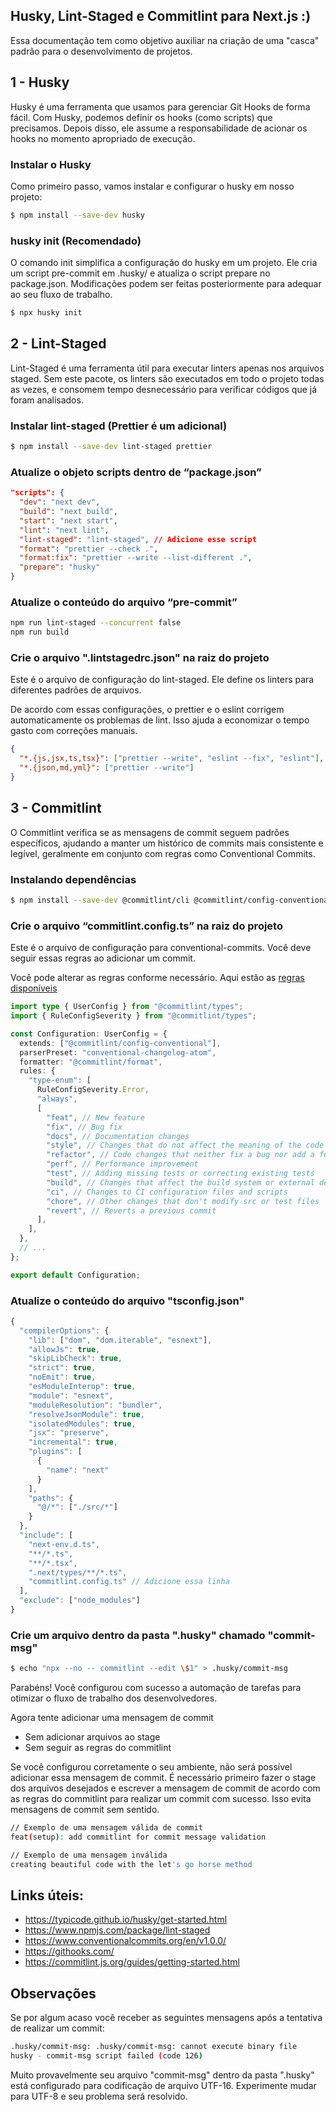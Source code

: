 ## Husky, Lint-Staged e Commitlint para Next.js :)

Essa documentação tem como objetivo auxiliar na criação de uma "casca" padrão para o desenvolvimento de projetos.

## 1 - Husky

Husky é uma ferramenta que usamos para gerenciar Git Hooks de forma fácil. Com Husky, podemos definir os hooks (como scripts) que precisamos. Depois disso, ele assume a responsabilidade de acionar os hooks no momento apropriado de execução.

### Instalar o Husky

Como primeiro passo, vamos instalar e configurar o husky em nosso projeto:

```sh
$ npm install --save-dev husky
```

### husky init (Recomendado)

O comando init simplifica a configuração do husky em um projeto. Ele cria um script pre-commit em .husky/ e atualiza o script prepare no package.json. Modificações podem ser feitas posteriormente para adequar ao seu fluxo de trabalho.

```sh
$ npx husky init
```

## 2 - Lint-Staged

Lint-Staged é uma ferramenta útil para executar linters apenas nos arquivos staged. Sem este pacote, os linters são executados em todo o projeto todas as vezes, e consomem tempo desnecessário para verificar códigos que já foram analisados.

### Instalar lint-staged (Prettier é um adicional)

```sh
$ npm install --save-dev lint-staged prettier
```

### Atualize o objeto scripts dentro de “package.json”

```JSON
"scripts": {
  "dev": "next dev",
  "build": "next build",
  "start": "next start",
  "lint": "next lint",
  "lint-staged": "lint-staged", // Adicione esse script
  "format": "prettier --check .",
  "format:fix": "prettier --write --list-different .",
  "prepare": "husky"
}
```

### Atualize o conteúdo do arquivo “pre-commit”

```sh
npm run lint-staged --concurrent false
npm run build
```

### Crie o arquivo ".lintstagedrc.json" na raiz do projeto

Este é o arquivo de configuração do lint-staged. Ele define os linters para diferentes padrões de arquivos.

De acordo com essas configurações, o prettier e o eslint corrigem automaticamente os problemas de lint. Isso ajuda a economizar o tempo gasto com correções manuais.

```json
{
  "*.{js,jsx,ts,tsx}": ["prettier --write", "eslint --fix", "eslint"],
  "*.{json,md,yml}": ["prettier --write"]
}
```

## 3 - Commitlint

O Commitlint verifica se as mensagens de commit seguem padrões específicos, ajudando a manter um histórico de commits mais consistente e legível, geralmente em conjunto com regras como Conventional Commits.

### Instalando dependências

```sh
$ npm install --save-dev @commitlint/cli @commitlint/config-conventional conventional-changelog-atom
```

### Crie o arquivo “commitlint.config.ts” na raiz do projeto

Este é o arquivo de configuração para conventional-commits. Você deve seguir essas regras ao adicionar um commit.

Você pode alterar as regras conforme necessário. Aqui estão as <a href="https://commitlint.js.org/reference/rules.html">regras disponíveis</a>

```ts
import type { UserConfig } from "@commitlint/types";
import { RuleConfigSeverity } from "@commitlint/types";

const Configuration: UserConfig = {
  extends: ["@commitlint/config-conventional"],
  parserPreset: "conventional-changelog-atom",
  formatter: "@commitlint/format",
  rules: {
    "type-enum": [
      RuleConfigSeverity.Error,
      "always",
      [
        "feat", // New feature
        "fix", // Bug fix
        "docs", // Documentation changes
        "style", // Changes that do not affect the meaning of the code (white-space, formatting, etc.)
        "refactor", // Code changes that neither fix a bug nor add a feature
        "perf", // Performance improvement
        "test", // Adding missing tests or correcting existing tests
        "build", // Changes that affect the build system or external dependencies (example scopes: npm)
        "ci", // Changes to CI configuration files and scripts
        "chore", // Other changes that don't modify src or test files
        "revert", // Reverts a previous commit
      ],
    ],
  },
  // ...
};

export default Configuration;
```

### Atualize o conteúdo do arquivo "tsconfig.json"

```ts
{
  "compilerOptions": {
    "lib": ["dom", "dom.iterable", "esnext"],
    "allowJs": true,
    "skipLibCheck": true,
    "strict": true,
    "noEmit": true,
    "esModuleInterop": true,
    "module": "esnext",
    "moduleResolution": "bundler",
    "resolveJsonModule": true,
    "isolatedModules": true,
    "jsx": "preserve",
    "incremental": true,
    "plugins": [
      {
        "name": "next"
      }
    ],
    "paths": {
      "@/*": ["./src/*"]
    }
  },
  "include": [
    "next-env.d.ts",
    "**/*.ts",
    "**/*.tsx",
    ".next/types/**/*.ts",
    "commitlint.config.ts" // Adicione essa linha
  ],
  "exclude": ["node_modules"]
}
```

### Crie um arquivo dentro da pasta ".husky" chamado "commit-msg"

```sh
$ echo "npx --no -- commitlint --edit \$1" > .husky/commit-msg
```

Parabéns! Você configurou com sucesso a automação de tarefas para otimizar o fluxo de trabalho dos desenvolvedores.

Agora tente adicionar uma mensagem de commit

- Sem adicionar arquivos ao stage
- Sem seguir as regras do commitlint

Se você configurou corretamente o seu ambiente, não será possível adicionar essa mensagem de commit. É necessário primeiro fazer o stage dos arquivos desejados e escrever a mensagem de commit de acordo com as regras do commitlint para realizar um commit com sucesso. Isso evita mensagens de commit sem sentido.

```sh
// Exemplo de uma mensagem válida de commit
feat(setup): add commitlint for commit message validation

// Exemplo de uma mensagem inválida
creating beautiful code with the let's go horse method
```

## Links úteis:

- https://typicode.github.io/husky/get-started.html
- https://www.npmjs.com/package/lint-staged
- https://www.conventionalcommits.org/en/v1.0.0/
- https://githooks.com/
- https://commitlint.js.org/guides/getting-started.html

## Observações

Se por algum acaso você receber as seguintes mensagens após a tentativa de realizar um commit:

```sh
.husky/commit-msg: .husky/commit-msg: cannot execute binary file
husky - commit-msg script failed (code 126)
```

Muito provavelmente seu arquivo "commit-msg" dentro da pasta ".husky" está configurado para codificação de arquivo UTF-16. Experimente mudar para UTF-8 e seu problema será resolvido.
